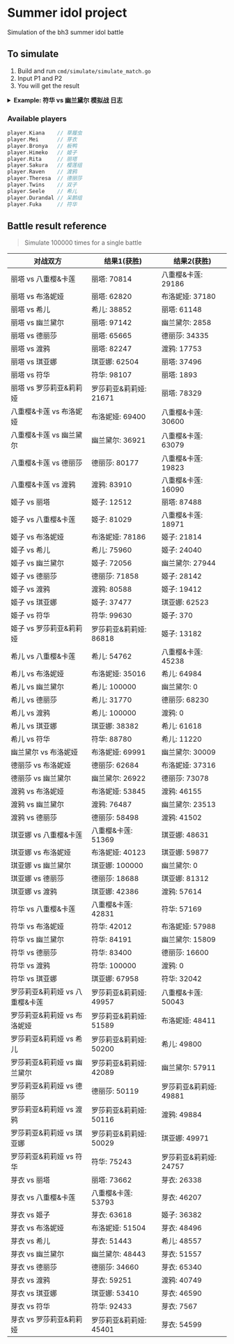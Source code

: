 # Summer idol project

Simulation of the bh3 summer idol battle

## To simulate

1. Build and run `cmd/simulate/simulate_match.go`
2. Input P1 and P2
3. You will get the result

<details><summary><strong>Example: 符华 vs 幽兰黛尔 模拟战 日志</strong></summary>
<pre>
===== 比赛开始 =====
===== 回合 1 开始 =====
符华 普攻 造成 17 点元素伤害
幽兰黛尔 当前剩余 83 HP
幽兰黛尔 的攻击上升了 3 点
幽兰黛尔 普攻 造成 7 点伤害
符华 当前剩余 93 HP
===== 回合 1 结束 =====
===== 回合 2 开始 =====
符华 普攻 造成 17 点元素伤害
幽兰黛尔 当前剩余 66 HP
幽兰黛尔 的攻击上升了 3 点
幽兰黛尔 普攻 造成 10 点伤害
符华 当前剩余 83 HP
===== 回合 2 结束 =====
===== 回合 3 开始 =====
符华 发动技能 形之笔墨! 造成 18 点元素伤害
幽兰黛尔 触发弹反! 免疫伤害并返还 15 点伤害
符华 当前剩余 68 HP
幽兰黛尔 触发弹反! 免疫对方对己方命中率的影响
幽兰黛尔 的攻击上升了 3 点
幽兰黛尔 普攻 造成 13 点伤害
符华 当前剩余 55 HP
===== 回合 3 结束 =====
===== 回合 4 开始 =====
符华 普攻 造成 17 点元素伤害
幽兰黛尔 当前剩余 49 HP
幽兰黛尔 的攻击上升了 3 点
幽兰黛尔 普攻 造成 16 点伤害
符华 当前剩余 39 HP
===== 回合 4 结束 =====
===== 回合 5 开始 =====
符华 普攻 造成 17 点元素伤害
幽兰黛尔 当前剩余 32 HP
幽兰黛尔 的攻击上升了 3 点
幽兰黛尔 普攻 造成 19 点伤害
符华 当前剩余 20 HP
===== 回合 5 结束 =====
===== 回合 6 开始 =====
符华 发动技能 形之笔墨! 造成 18 点元素伤害
幽兰黛尔 当前剩余 14 HP
幽兰黛尔 的命中率下降了 25 点
幽兰黛尔 的攻击上升了 3 点
幽兰黛尔 普攻 造成 22 点伤害
符华 当前剩余 -2 HP
符华 死亡
幽兰黛尔 Wins !
===== 比赛结束 =====

Process finished with exit code 0
</pre></details>

### Available players
```go
player.Kiana    // 草履虫
player.Mei      // 芽衣
player.Bronya   // 板鸭
player.Himeko   // 姬子
player.Rita     // 丽塔
player.Sakura   // 樱莲组
player.Raven    // 渡鸦
player.Theresa  // 德丽莎
player.Twins    // 双子
player.Seele    // 希儿
player.Durandal // 呆鹅组
player.Fuka     // 符华
```

## Battle result reference 
> Simulate 100000 times for a single battle

| 对战双方                       | 结果1(获胜)            | 结果2(获胜)            |
|--------------------------------|------------------------|------------------------|
| 丽塔 vs 八重樱&卡莲            | 丽塔: 70814            | 八重樱&卡莲: 29186     |
| 丽塔 vs 布洛妮娅               | 丽塔: 62820            | 布洛妮娅: 37180        |
| 丽塔 vs 希儿                   | 希儿: 38852            | 丽塔: 61148            |
| 丽塔 vs 幽兰黛尔               | 丽塔: 97142            | 幽兰黛尔: 2858         |
| 丽塔 vs 德丽莎                 | 丽塔: 65665            | 德丽莎: 34335          |
| 丽塔 vs 渡鸦                   | 丽塔: 82247            | 渡鸦: 17753            |
| 丽塔 vs 琪亚娜                 | 琪亚娜: 62504          | 丽塔: 37496            |
| 丽塔 vs 符华                   | 符华: 98107            | 丽塔: 1893             |
| 丽塔 vs 罗莎莉亚&莉莉娅        | 罗莎莉亚&莉莉娅: 21671 | 丽塔: 78329            |
| 八重樱&卡莲 vs 布洛妮娅        | 布洛妮娅: 69400        | 八重樱&卡莲: 30600     |
| 八重樱&卡莲 vs 幽兰黛尔        | 幽兰黛尔: 36921        | 八重樱&卡莲: 63079     |
| 八重樱&卡莲 vs 德丽莎          | 德丽莎: 80177          | 八重樱&卡莲: 19823     |
| 八重樱&卡莲 vs 渡鸦            | 渡鸦: 83910            | 八重樱&卡莲: 16090     |
| 姬子 vs 丽塔                   | 姬子: 12512            | 丽塔: 87488            |
| 姬子 vs 八重樱&卡莲            | 姬子: 81029            | 八重樱&卡莲: 18971     |
| 姬子 vs 布洛妮娅               | 布洛妮娅: 78186        | 姬子: 21814            |
| 姬子 vs 希儿                   | 希儿: 75960            | 姬子: 24040            |
| 姬子 vs 幽兰黛尔               | 姬子: 72056            | 幽兰黛尔: 27944        |
| 姬子 vs 德丽莎                 | 德丽莎: 71858          | 姬子: 28142            |
| 姬子 vs 渡鸦                   | 渡鸦: 80588            | 姬子: 19412            |
| 姬子 vs 琪亚娜                 | 姬子: 37477            | 琪亚娜: 62523          |
| 姬子 vs 符华                   | 符华: 99630            | 姬子: 370              |
| 姬子 vs 罗莎莉亚&莉莉娅        | 罗莎莉亚&莉莉娅: 86818 | 姬子: 13182            |
| 希儿 vs 八重樱&卡莲            | 希儿: 54762            | 八重樱&卡莲: 45238     |
| 希儿 vs 布洛妮娅               | 布洛妮娅: 35016        | 希儿: 64984            |
| 希儿 vs 幽兰黛尔               | 希儿: 100000           | 幽兰黛尔: 0            |
| 希儿 vs 德丽莎                 | 希儿: 31770            | 德丽莎: 68230          |
| 希儿 vs 渡鸦                   | 希儿: 100000           | 渡鸦: 0                |
| 希儿 vs 琪亚娜                 | 琪亚娜: 38382          | 希儿: 61618            |
| 希儿 vs 符华                   | 符华: 88780            | 希儿: 11220            |
| 幽兰黛尔 vs 布洛妮娅           | 布洛妮娅: 69991        | 幽兰黛尔: 30009        |
| 德丽莎 vs 布洛妮娅             | 德丽莎: 62684          | 布洛妮娅: 37316        |
| 德丽莎 vs 幽兰黛尔             | 幽兰黛尔: 26922        | 德丽莎: 73078          |
| 渡鸦 vs 布洛妮娅               | 布洛妮娅: 53845        | 渡鸦: 46155            |
| 渡鸦 vs 幽兰黛尔               | 渡鸦: 76487            | 幽兰黛尔: 23513        |
| 渡鸦 vs 德丽莎                 | 德丽莎: 58498          | 渡鸦: 41502            |
| 琪亚娜 vs 八重樱&卡莲          | 八重樱&卡莲: 51369     | 琪亚娜: 48631          |
| 琪亚娜 vs 布洛妮娅             | 布洛妮娅: 40123        | 琪亚娜: 59877          |
| 琪亚娜 vs 幽兰黛尔             | 琪亚娜: 100000         | 幽兰黛尔: 0            |
| 琪亚娜 vs 德丽莎               | 德丽莎: 18688          | 琪亚娜: 81312          |
| 琪亚娜 vs 渡鸦                 | 琪亚娜: 42386          | 渡鸦: 57614            |
| 符华 vs 八重樱&卡莲            | 八重樱&卡莲: 42831     | 符华: 57169            |
| 符华 vs 布洛妮娅               | 符华: 42012            | 布洛妮娅: 57988        |
| 符华 vs 幽兰黛尔               | 符华: 84191            | 幽兰黛尔: 15809        |
| 符华 vs 德丽莎                 | 符华: 83400            | 德丽莎: 16600          |
| 符华 vs 渡鸦                   | 符华: 100000           | 渡鸦: 0                |
| 符华 vs 琪亚娜                 | 琪亚娜: 67958          | 符华: 32042            |
| 罗莎莉亚&莉莉娅 vs 八重樱&卡莲 | 罗莎莉亚&莉莉娅: 49957 | 八重樱&卡莲: 50043     |
| 罗莎莉亚&莉莉娅 vs 布洛妮娅    | 罗莎莉亚&莉莉娅: 51589 | 布洛妮娅: 48411        |
| 罗莎莉亚&莉莉娅 vs 希儿        | 罗莎莉亚&莉莉娅: 50200 | 希儿: 49800            |
| 罗莎莉亚&莉莉娅 vs 幽兰黛尔    | 罗莎莉亚&莉莉娅: 42089 | 幽兰黛尔: 57911        |
| 罗莎莉亚&莉莉娅 vs 德丽莎      | 德丽莎: 50119          | 罗莎莉亚&莉莉娅: 49881 |
| 罗莎莉亚&莉莉娅 vs 渡鸦        | 罗莎莉亚&莉莉娅: 50116 | 渡鸦: 49884            |
| 罗莎莉亚&莉莉娅 vs 琪亚娜      | 罗莎莉亚&莉莉娅: 50029 | 琪亚娜: 49971          |
| 罗莎莉亚&莉莉娅 vs 符华        | 符华: 75243            | 罗莎莉亚&莉莉娅: 24757 |
| 芽衣 vs 丽塔                   | 丽塔: 73662            | 芽衣: 26338            |
| 芽衣 vs 八重樱&卡莲            | 八重樱&卡莲: 53793     | 芽衣: 46207            |
| 芽衣 vs 姬子                   | 芽衣: 63618            | 姬子: 36382            |
| 芽衣 vs 布洛妮娅               | 布洛妮娅: 51504        | 芽衣: 48496            |
| 芽衣 vs 希儿                   | 芽衣: 51443            | 希儿: 48557            |
| 芽衣 vs 幽兰黛尔               | 幽兰黛尔: 48443        | 芽衣: 51557            |
| 芽衣 vs 德丽莎                 | 德丽莎: 34660          | 芽衣: 65340            |
| 芽衣 vs 渡鸦                   | 芽衣: 59251            | 渡鸦: 40749            |
| 芽衣 vs 琪亚娜                 | 琪亚娜: 53410          | 芽衣: 46590            |
| 芽衣 vs 符华                   | 符华: 92433            | 芽衣: 7567             |
| 芽衣 vs 罗莎莉亚&莉莉娅        | 罗莎莉亚&莉莉娅: 45401 | 芽衣: 54599            |
